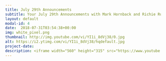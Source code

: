 ```yaml
---
title: July 29th Announcements
subtitle: Your July 29th Announcements with Mark Hornback and Richie Runnells!
layout: default
modal-id: 4 
date:  2018-07-31T03:54:38+00:00
img: white_pixel.png
thumbnail: http://img.youtube.com/vi/YI1i_8dVj38/0.jpg
alt: https://i2.ytimg.com/vi/YI1i_8dVj38/hqdefault.jpg
project-date: 
description: <iframe width="560" height="315" src="https://www.youtube.com/embed/YI1i_8dVj38" frameborder="0" allowfullscreen></iframe> 
---
```

